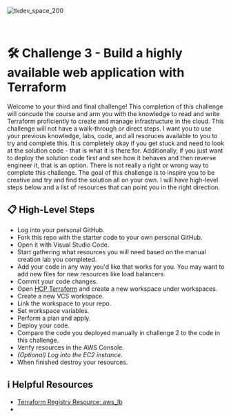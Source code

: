 ![tkdev_space_200](https://github.com/user-attachments/assets/31af05be-97b5-4d4e-82ef-4f23203eb7ac)

<br>

# 🛠️ Challenge 3 - Build a highly available web application with Terraform

Welcome to your third and final challenge! This completion of this challenge will concude the course and arm you with the knowledge to read and write Terraform proficiently to create and manage infrastructure in the cloud. This challenge will not have a walk-through or direct steps. I want you to use your previous knowledge, labs, code, and all resoruces available to you to try and complete this. It is completely okay if you get stuck and need to look at the solution code - that is what it is there for. Additionally, if you just want to deploy the solution code first and see how it behaves and then reverse engineer it, that is an option. There is not really a right or wrong way to complete this challenge. The goal of this challenge is to inspire you to be creative and try and find the solution all on your own. I will have high-level steps below and a list of resources that can point you in the right direction.  

## 📋 High-Level Steps

- Log into your personal GitHub.
- Fork this repo with the starter code to your own personal GitHub.
- Open it with Visual Studio Code.
- Start gathering what resources you will need based on the manual creation lab you completed.
- Add your code in any way you'd like that works for you. You may want to add new files for new resources like load balancers.
- Commit your code changes.
- Open [HCP Terraform](https://app.terraform.io/app) and create a new workspace under workspaces.
- Create a new VCS workspace.
- Link the workspace to your repo.
- Set workspace variables.
- Perform a plan and apply.
- Deploy your code.
- Compare the code you deployed manually in challenge 2 to the code in this challenge.
- Verify resources in the AWS Console.
- *(Optional) Log into the EC2 instance.*
- When finished destroy your resources.

## ℹ️ Helpful Resources

- [Terraform Registry Resource: aws_lb](https://registry.terraform.io/providers/hashicorp/aws/latest/docs/resources/lb)
- 
